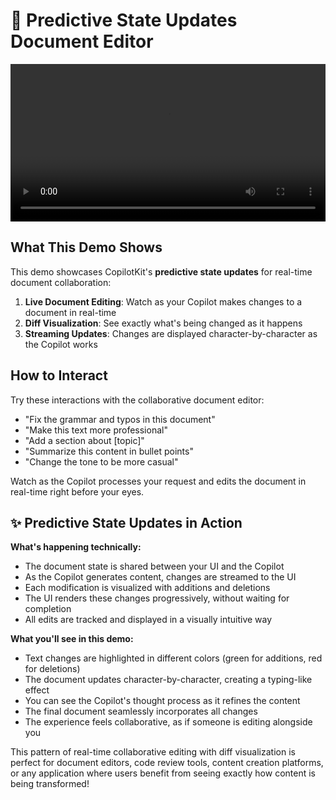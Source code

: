 # 📝 Predictive State Updates Document Editor

<video width="100%" controls>
  <source src="https://screen-studio-shareable-links.67aa83ffa7fb557cd114a7156fca4e73.r2.cloudflarestorage.com/V2zfIWNf-video.mp4?X-Amz[…]aders=host&x-id=GetObject" type="video/mp4">
  Your browser does not support the video tag.
</video>

## What This Demo Shows

This demo showcases CopilotKit's **predictive state updates** for real-time document collaboration:
1. **Live Document Editing**: Watch as your Copilot makes changes to a document in real-time
2. **Diff Visualization**: See exactly what's being changed as it happens
3. **Streaming Updates**: Changes are displayed character-by-character as the Copilot works

## How to Interact

Try these interactions with the collaborative document editor:
- "Fix the grammar and typos in this document"
- "Make this text more professional"
- "Add a section about [topic]"
- "Summarize this content in bullet points"
- "Change the tone to be more casual"

Watch as the Copilot processes your request and edits the document in real-time right before your eyes.

## ✨ Predictive State Updates in Action

**What's happening technically:**
- The document state is shared between your UI and the Copilot
- As the Copilot generates content, changes are streamed to the UI
- Each modification is visualized with additions and deletions
- The UI renders these changes progressively, without waiting for completion
- All edits are tracked and displayed in a visually intuitive way

**What you'll see in this demo:**
- Text changes are highlighted in different colors (green for additions, red for deletions)
- The document updates character-by-character, creating a typing-like effect
- You can see the Copilot's thought process as it refines the content
- The final document seamlessly incorporates all changes
- The experience feels collaborative, as if someone is editing alongside you

This pattern of real-time collaborative editing with diff visualization is perfect for document editors, code review tools, content creation platforms, or any application where users benefit from seeing exactly how content is being transformed!